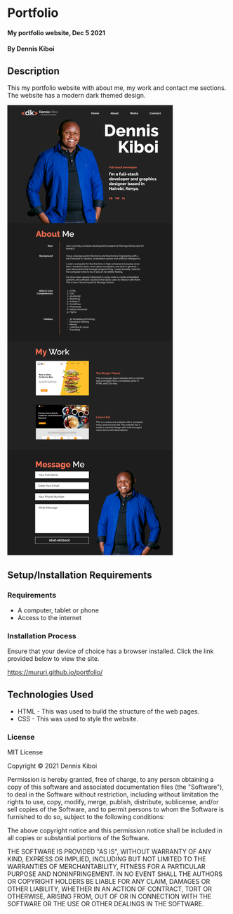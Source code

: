 # Portfolio
#### My portfolio website, Dec 5 2021 
#### By **Dennis Kiboi** 
## Description 
This my portfolio website with about me, my work and contact me sections. The website has a modern dark themed design.

![portfolio website](/images/portfolio-website.png)
## Setup/Installation Requirements 
### Requirements
* A computer, tablet or phone
* Access to the internet

### Installation Process 
Ensure that your device of choice has a browser installed.
Click the link provided below to view the site.

https://mururi.github.io/portfolio/

## Technologies Used 
* HTML - This was used to build the structure of the web pages.
* CSS - This was used to style the website.

### License 
MIT License

Copyright &copy; 2021 Dennis Kiboi

Permission is hereby granted, free of charge, to any person obtaining a copy of this software and associated documentation files (the "Software"), to deal in the Software without restriction, including without limitation the rights to use, copy, modify, merge, publish, distribute, sublicense, and/or sell copies of the Software, and to permit persons to whom the Software is furnished to do so, subject to the following conditions:

The above copyright notice and this permission notice shall be included in all copies or substantial portions of the Software.

THE SOFTWARE IS PROVIDED "AS IS", WITHOUT WARRANTY OF ANY KIND, EXPRESS OR IMPLIED, INCLUDING BUT NOT LIMITED TO THE WARRANTIES OF MERCHANTABILITY, FITNESS FOR A PARTICULAR PURPOSE AND NONINFRINGEMENT. IN NO EVENT SHALL THE AUTHORS OR COPYRIGHT HOLDERS BE LIABLE FOR ANY CLAIM, DAMAGES OR OTHER LIABILITY, WHETHER IN AN ACTION OF CONTRACT, TORT OR OTHERWISE, ARISING FROM, OUT OF OR IN CONNECTION WITH THE SOFTWARE OR THE USE OR OTHER DEALINGS IN THE SOFTWARE.
